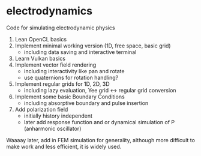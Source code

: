 # electrodynamics
Code for simulating electrodynamic physics

1. Lean OpenCL basics
2. Implement minimal working version (1D, free space, basic grid)
    - including data saving and interactive terminal
3. Learn Vulkan basics  
4. Implement vector field rendering
    - including interactivity like pan and rotate
    - use quaternions for rotation handling?
5. Implement regular grids for 1D, 2D, 3D
    - including lazy evaluation, Yee grid <-> regular grid conversion
6. Implement some basic Boundary Conditions
    - including absorptive boundary and pulse insertion
7. Add polarization field
    - initially history independent
    - later add response function and or dynamical simulation of P (anharmonic oscillator)

Waaaay later, add in FEM simulation for generality, although more difficult to make work and less efficient, it is widely used.
